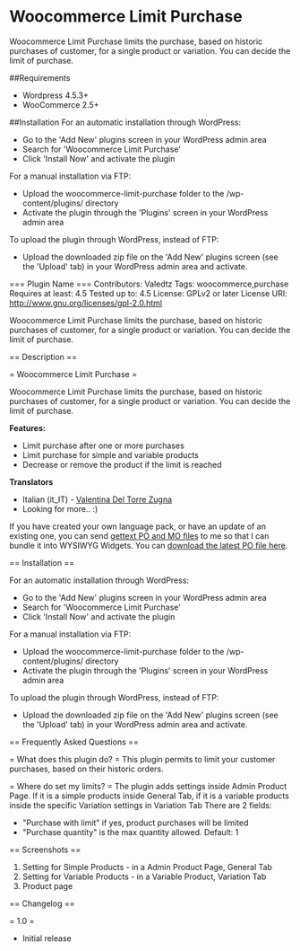 # Woocommerce Limit Purchase
Woocommerce Limit Purchase limits the purchase, based on historic purchases of customer, for a single product or variation. You can decide the limit of purchase.

##Requirements
- Wordpress 4.5.3+
- WooCommerce 2.5+

##Installation
For an automatic installation through WordPress:

- Go to the 'Add New' plugins screen in your WordPress admin area
- Search for 'Woocommerce Limit Purchase'
- Click 'Install Now' and activate the plugin

For a manual installation via FTP:

- Upload the woocommerce-limit-purchase folder to the /wp-content/plugins/ directory
- Activate the plugin through the 'Plugins' screen in your WordPress admin area

To upload the plugin through WordPress, instead of FTP:

- Upload the downloaded zip file on the 'Add New' plugins screen (see the 'Upload' tab) in your WordPress admin area and activate.


=== Plugin Name ===
Contributors: Valedtz
Tags: woocommerce,purchase
Requires at least: 4.5
Tested up to: 4.5
License: GPLv2 or later
License URI: http://www.gnu.org/licenses/gpl-2.0.html

Woocommerce Limit Purchase limits the purchase, based on historic purchases of customer, for a single product or variation. You can decide the limit of purchase.

== Description ==

= Woocommerce Limit Purchase =

Woocommerce Limit Purchase limits the purchase, based on historic purchases of customer, for a single product or variation. You can decide the limit of purchase.


**Features:**

- Limit purchase after one or more purchases
- Limit purchase for simple and variable products
- Decrease or remove the product if the limit is reached


**Translators**

- Italian (it_IT) - [Valentina Del Torre Zugna](https://valentinadeltorrezugna.com/)
- Looking for more.. :)

If you have created your own language pack, or have an update of an existing one, you can send [gettext PO and MO files](http://codex.wordpress.org/Translating_WordPress) to me so that I can bundle it into WYSIWYG Widgets. You can [download the latest PO file here](http://plugins.svn.wordpress.org/wysiwyg-widgets/trunk/languages/wysiwyg-widgets.po).

== Installation ==

For an automatic installation through WordPress:

- Go to the 'Add New' plugins screen in your WordPress admin area
- Search for 'Woocommerce Limit Purchase'
- Click 'Install Now' and activate the plugin

For a manual installation via FTP:

- Upload the woocommerce-limit-purchase folder to the /wp-content/plugins/ directory
- Activate the plugin through the 'Plugins' screen in your WordPress admin area

To upload the plugin through WordPress, instead of FTP:

- Upload the downloaded zip file on the 'Add New' plugins screen (see the 'Upload' tab) in your WordPress admin area and activate.

== Frequently Asked Questions ==

= What does this plugin do? =
This plugin permits to limit your customer purchases, based on their historic orders. 

= Where do set my limits? =
The plugin adds settings inside Admin Product Page. 
If it is a simple products inside General Tab, if it is a variable products inside the specific Variation settings in Variation Tab
There are 2 fields: 
- "Purchase with limit" if yes, product purchases will be limited 
- "Purchase quantity" is the max quantity allowed. Default: 1

== Screenshots ==

1. Setting for Simple Products - in a Admin Product Page, General Tab
2. Setting for Variable Products - in a Variable Product, Variation Tab
3. Product page

== Changelog ==

= 1.0 = 
* Initial release
